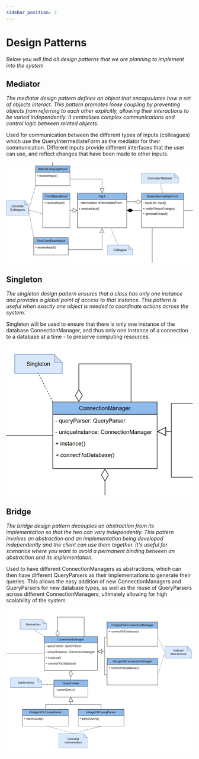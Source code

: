 ```yaml
---
sidebar_position: 3
---
```


# Design Patterns
*Below you will find all design patterns that we are planning to implement into the system*

## Mediator

*The mediator design pattern defines an object that encapsulates how a set of objects interact. This pattern promotes loose coupling by preventing objects from referring to each other explicitly, allowing their interactions to be varied independently. It centralises complex communications and control logic between related objects.*

Used for communication between the different types of inputs (colleagues) which use the QueryIntermediateForm as the mediator for their communication. Different inputs provide different interfaces that the user can use, and reflect changes that have been made to other inputs.

![QBee Mediator Design Pattern](./../../../static/img/QBEEMediator.png)

## Singleton

*The singleton design pattern ensures that a class has only one instance and provides a global point of access to that instance. This pattern is useful when exactly one object is needed to coordinate actions across the system.*

Singleton will be used to ensure that there is only one instance of the database ConnectionManager, and thus only one instance of a connection to a database at a time - to preserve computing resources.

![QBee Singleton Design Pattern](./../../../static/img/QBEESingleton.png)

## Bridge

*The bridge design pattern decouples an abstraction from its implementation so that the two can vary independently. This pattern involves an abstraction and an implementation being developed independently and the client can use them together. It's useful for scenarios where you want to avoid a permanent binding between an abstraction and its implementation.*

Used to have different ConnectionManagers as abstractions, which can then have different QueryParsers as their implementations to generate their queries. This allows the easy addition of new ConnectionManagers and QueryParsers for new database types, as well as the reuse of QueryParsers across different ConnectionManagers, ultimately allowing for high scalability of the system.

![QBee Bridge Design Pattern](./../../../static/img/QBEEBridge.png)